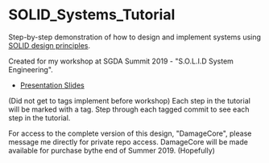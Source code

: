 # SOLID_Systems_Tutorial

Step-by-step demonstration of how to design and implement systems using [SOLID design principles](https://en.wikipedia.org/wiki/SOLID "SOLID - Wikipedia").

Created for my workshop at SGDA Summit 2019 - "S.O.L.I.D System Engineering".
* [Presentation Slides](https://docs.google.com/presentation/d/18cRCely-ToLOBphZRXUjZFPt04Tj4JyNk7D7uLFxXMw/edit?usp=sharing "Presentation Slides")

(Did not get to tags implement before workshop)
Each step in the tutorial will be marked with a tag. 
Step through each tagged commit to see each step in the tutorial.

For access to the complete version of this design, "DamageCore", please message me directly for private repo access.
DamageCore will be made available for purchase bythe end of Summer 2019. (Hopefully)
